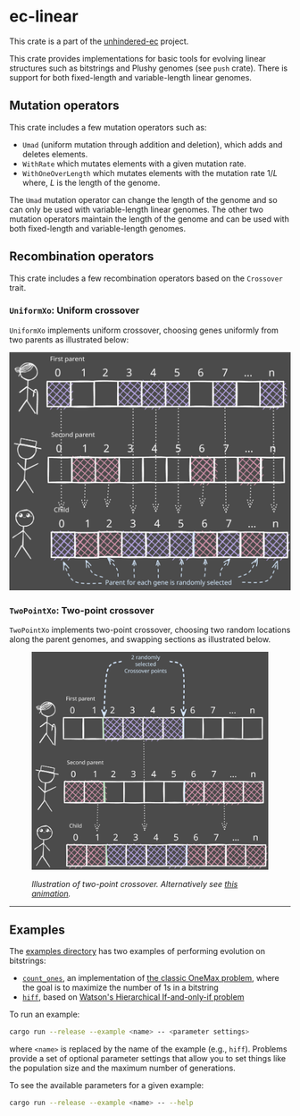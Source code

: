 # ec-linear

This crate is a part of the [unhindered-ec](https://unhindered.ec) project.

This crate provides implementations for basic tools for evolving
linear structures such as bitstrings and Plushy genomes (see `push`
crate). There is support for both fixed-length and variable-length
linear genomes.

## Mutation operators

This crate includes a few mutation operators such as:

- `Umad` (uniform mutation through addition and deletion), which adds and deletes elements.
- `WithRate` which mutates elements with a given mutation rate.
- `WithOneOverLength` which mutates elements with the mutation rate $1/L$ where, $L$ is the length of the genome.

The `Umad` mutation operator can change the length of the genome and so can only be used with variable-length linear genomes. The other two
mutation operators maintain the length of the genome and can be used
with both fixed-length and variable-length genomes.

## Recombination operators

This crate includes a few recombination operators based on the
`Crossover` trait.

### `UniformXo`: Uniform crossover

`UniformXo` implements uniform crossover, choosing genes uniformly from two parents as illustrated below:

![Illustration of uniform crossover](../../images/UniformCrossover.svg.excalidraw.svg)

### `TwoPointXo`: Two-point crossover

`TwoPointXo` implements two-point crossover, choosing two random locations along the parent genomes, and swapping sections as illustrated below.


 <figure>

 ![Illustration of two-point crossover](../../images/Two_point_crossover.svg)

  <figcaption>

  *Illustration of two-point crossover. Alternatively see
  [this animation](../../images/TwoPointCrossover.avif).*

  </figcaption>
</figure>

---

## Examples

The [examples directory](examples/) has two examples of performing
evolution on bitstrings:

- [`count_ones`](examples/count_ones/main.rs), an implementation of
  [the classic OneMax problem](https://schlosserpg.github.io/Heuristic/benchmark.html#onemax-problem),
  where the goal is to maximize the number of 1s in a bitstring
- [`hiff`](examples/hiff/main.rs), based on [Watson's Hierarchical If-and-only-if problem](https://doi.org/10.1109/CEC.1999.782647)

To run an example:

```bash
cargo run --release --example <name> -- <parameter settings>
```

where `<name>` is replaced by the name of the example (e.g., `hiff`).
Problems provide a set of optional parameter settings that allow you to
set things like the population size and the maximum number of generations.

To see the available parameters for a given example:

```bash
cargo run --release --example <name> -- --help
```
